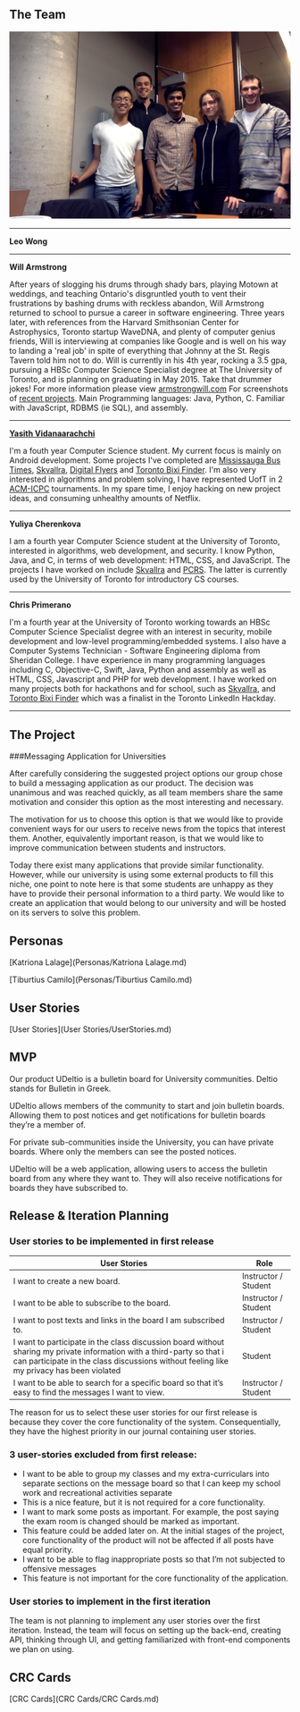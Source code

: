 ## The Team

![The team](team_photo.jpg)

---
__Leo Wong__
<!--- fill this in -->

---
__Will Armstrong__

After years of slogging his drums through shady bars, playing Motown at weddings, and teaching Ontario's disgruntled youth to vent their frustrations by bashing drums with reckless abandon, Will Armstrong returned to school to pursue a career in software engineering.   Three years later, with references from the Harvard Smithsonian Center for Astrophysics, Toronto startup WaveDNA,  and plenty of computer genius friends, Will is interviewing at companies like Google and is well on his way to landing a 'real job' in spite of everything that Johnny at the St. Regis Tavern told him not to do.  Will is currently in his 4th year, rocking a 3.5 gpa, pursuing a HBSc Computer Science Specialist degree at The University of Toronto, and is planning on graduating in May 2015.  Take that drummer jokes! For more information please view [armstrongwill.com](http://www.armstrongwill.com) For screenshots of [recent projects](http://armstrongwill.com/recentprojects.html). Main Programming languages: Java, Python, C.  Familiar with JavaScript, RDBMS (ie SQL), and assembly.

---
__[Yasith Vidanaarachchi](http://tuxv.net)__

I'm a fouth year Computer Science student. My current focus is mainly on Android development. Some projects I've completed are [Mississauga Bus Times](https://play.google.com/store/apps/details?id=net.tuxv.mississaugabusses), [Skvallra](http://www.github.com/yasith/skvallra), [Digital Flyers](https://github.com/yasith/DigitalFlyers) and [Toronto Bixi Finder](https://github.com/yasith/BixiBikes). I'm also very interested in algorithms and problem solving, I have represented UofT in 2 [ACM-ICPC](http://icpc.baylor.edu/) tournaments. In my spare time, I enjoy hacking on new project ideas, and consuming unhealthy amounts of Netflix.

---
__Yuliya Cherenkova__

I am a fourth year Computer Science student at the University of Toronto, interested in algorithms, web development, and security. I know Python, Java, and C, in terms of web development: HTML, CSS, and JavaScript. The projects I have worked on include [Skvallra](http://www.github.com/cprimera/skvallra) and [PCRS](https://mcs.utm.utoronto.ca/~peters43/crs/). The latter is currently used by the University of Toronto for introductory CS courses.

---
__Chris Primerano__

I'm a fourth year at the University of Toronto working towards an HBSc Computer Science Specialist degree with an interest in security, mobile development and low-level programming/embedded systems. I also have a Computer Systems Technician - Software Engineering diploma from Sheridan College. I have experience in many programming languages including C, Objective-C, Swift, Java, Python and assembly as well as HTML, CSS, Javascript and PHP for web development. I have worked on many projects both for hackathons and for school, such as [Skvallra](http://www.github.com/cprimera/skvallra), and [Toronto Bixi Finder](https://github.com/cprimera/BixiBike) which was a finalist in the Toronto LinkedIn Hackday.

---

## The Project

###Messaging Application for Universities

After carefully considering the suggested project options our group chose to build a messaging application as our product. The decision was unanimous and was reached quickly, as all team members share the same motivation and consider this option as the most interesting and necessary.

The motivation for us to choose this option is that we would like to provide convenient ways for our users to receive news from the topics that interest them. Another, equivalently important reason, is that we would like to improve communication between students and instructors.

Today there exist many applications that provide similar functionality. However, while our university is using some external products to fill this niche, one point to note here is that some students are unhappy as they have to provide their personal information to a third party. We would like to create an application that would belong to our university and will be hosted on its servers to solve this problem.

## Personas

[Katriona Lalage](Personas/Katriona Lalage.md)

[Tiburtius Camilo](Personas/Tiburtius Camilo.md)

## User Stories

[User Stories](User Stories/UserStories.md)

## MVP

Our product UDeltio is a bulletin board for University communities. Deltio stands for Bulletin in Greek.

UDeltio allows members of the community to start and join bulletin boards. Allowing them to post notices and get notifications for bulletin boards they’re a member of.

For private sub-communities inside the University, you can have private boards. Where only the members can see the posted notices.

UDeltio will be a web application, allowing users to access the bulletin board from any where they want to. They will also receive notifications for boards they have subscribed to.


## Release & Iteration Planning

### User stories to be implemented in first release

| User Stories |Role|
|-------------------------------------------|-----------------------------|
| I want to create a new board.| Instructor / Student|
| I want to be able to subscribe to the board.|Instructor / Student|
| I want to post texts and links in the board I am subscribed to.|Instructor / Student|
| I want to participate in the class discussion board without sharing my private information with a third-party so that i can participate in the class discussions without feeling like my privacy has been violated|Student|
| I want to be able to search for a specific board so that it’s easy to find the messages I want to view.|Instructor / Student|

The reason for us to select these user stories for our first release is because they cover the core functionality of the system. Consequentially, they have the highest priority in our journal containing user stories. 

### 3 user-stories excluded from first release:
* I want to be able to group my classes and my extra-curriculars into separate sections on the message board so that I can keep my school work and recreational activities separate
 * This is a nice feature, but it is not required for a core functionality.
* I want to mark some posts as important. For example, the post saying the exam room is changed should be marked as important.
 * This feature could be added later on. At the initial stages of the project, core functionality of the product will not be affected if all posts have equal priority.
* I want to be able to flag inappropriate posts so that I’m not subjected to offensive messages
 * This feature is not important for the core functionality of the application. 

### User stories to implement in the first iteration
The team is not planning to implement any user stories over the first iteration. Instead, the team will focus on setting up the back-end, creating API, thinking through UI, and getting familiarized with front-end components we plan on using.


## CRC Cards

[CRC Cards](CRC Cards/CRC Cards.md)
